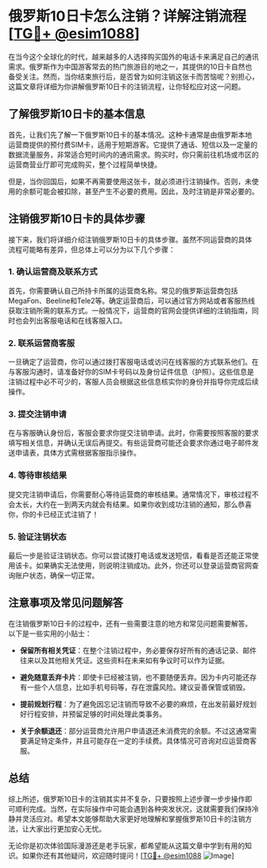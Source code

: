 # 俄罗斯10日卡怎么注销？详解注销流程[[TG💪+ @esim1088](https://t.me/s/esim1088)]

在当今这个全球化的时代，越来越多的人选择购买国外的电话卡来满足自己的通讯需求。俄罗斯作为中国游客常去的热门旅游目的地之一，其提供的10日卡自然也备受关注。然而，当你结束旅行后，是否曾为如何注销这张卡而苦恼呢？别担心，这篇文章将详细为你讲解俄罗斯10日卡的注销流程，让你轻松应对这一问题。

## 了解俄罗斯10日卡的基本信息

首先，让我们先了解一下俄罗斯10日卡的基本情况。这种卡通常是由俄罗斯本地运营商提供的预付费SIM卡，适用于短期游客。它提供了通话、短信以及一定量的数据流量服务，非常适合短时间内的通讯需求。购买时，你只需前往机场或市区的运营商营业厅即可完成购买，整个过程简单快捷。

但是，当你回国后，如果不再需要使用这张卡，就必须进行注销操作。否则，未使用的余额可能会被扣除，甚至产生不必要的费用。因此，及时注销是非常必要的。

## 注销俄罗斯10日卡的具体步骤

接下来，我们将详细介绍注销俄罗斯10日卡的具体步骤。虽然不同运营商的具体流程可能略有差异，但总体上可以分为以下几个步骤：

### 1. 确认运营商及联系方式

首先，你需要确认自己所持卡所属的运营商名称。常见的俄罗斯运营商包括MegaFon、Beeline和Tele2等。确定运营商后，可以通过官方网站或者客服热线获取注销所需的联系方式。一般情况下，运营商的官网会提供详细的注销指南，同时也会列出客服电话和在线客服入口。

### 2. 联系运营商客服

一旦确定了运营商，你可以通过拨打客服电话或访问在线客服的方式联系他们。在与客服沟通时，请准备好你的SIM卡号码以及身份证件信息（护照）。这些信息是注销过程中必不可少的，客服人员会根据这些信息核实你的身份并指导你完成后续操作。

### 3. 提交注销申请

在与客服确认身份后，客服会要求你提交注销申请。此时，你需要按照客服的要求填写相关信息，并确认无误后再提交。有些运营商可能还会要求你通过电子邮件发送申请表，具体方式需根据客服指示操作。

### 4. 等待审核结果

提交完注销申请后，你需要耐心等待运营商的审核结果。通常情况下，审核过程不会太长，大约在一到两天内就会有结果。如果你收到成功注销的通知，那么恭喜你，你的卡已经正式注销了！

### 5. 验证注销状态

最后一步是验证注销状态。你可以尝试拨打电话或发送短信，看看是否还能正常使用该卡。如果确实无法使用，则说明注销成功。此外，你还可以登录运营商官网查询账户状态，确保一切正常。

## 注意事项及常见问题解答

在注销俄罗斯10日卡的过程中，还有一些需要注意的地方和常见问题需要解答。以下是一些实用的小贴士：

- **保留所有相关凭证**：在整个注销过程中，务必要保存好所有的通话记录、邮件往来以及其他相关凭证。这些资料在未来如有争议时可以作为证据。
  
- **避免随意丢弃卡片**：即使卡已经被注销，也不要随便丢弃。因为卡内可能还存有一些个人信息，比如手机号码等，存在泄露风险。建议妥善保管或销毁。

- **提前规划行程**：为了避免因忘记注销而导致不必要的麻烦，在出发前最好规划好行程安排，并预留足够的时间处理此类事务。

- **关于余额退还**：部分运营商允许用户申请退还未消费完的余额。不过这通常需要满足特定条件，并且可能存在一定的手续费。具体情况可咨询对应运营商客服。

## 总结

综上所述，俄罗斯10日卡的注销其实并不复杂，只要按照上述步骤一步步操作即可顺利完成。当然，在实际操作中可能会遇到各种突发状况，这就需要我们保持冷静并灵活应对。希望本文能够帮助大家更好地理解和掌握俄罗斯10日卡的注销方法，让大家出行更加安心无忧。

无论你是初次体验国际漫游还是老手玩家，都希望能从这篇文章中学到有用的知识。如果你还有其他疑问，欢迎随时提问！[[TG💪+ @esim1088](https://t.me/s/esim1088) ![Image](https://i.postimg.cc/4NQfJmqS/Snipaste-2025-05-13-00-14-12.png)]